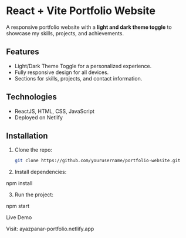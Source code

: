 # React + Vite Portfolio Website  

A responsive portfolio website with a **light and dark theme toggle** to showcase my skills, projects, and achievements.  

## Features  
- Light/Dark Theme Toggle for a personalized experience.  
- Fully responsive design for all devices.  
- Sections for skills, projects, and contact information.  

## Technologies  
- ReactJS, HTML, CSS, JavaScript  
- Deployed on Netlify 

## Installation  
1. Clone the repo:  
   ```bash  
   git clone https://github.com/yourusername/portfolio-website.git

2. Install dependencies:

npm install


3. Run the project:

npm start



Live Demo

Visit: ayazpanar-portfolio.netlify.app


